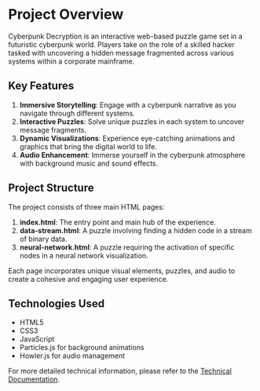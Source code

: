 # Project Overview

Cyberpunk Decryption is an interactive web-based puzzle game set in a futuristic cyberpunk world. Players take on the role of a skilled hacker tasked with uncovering a hidden message fragmented across various systems within a corporate mainframe.

## Key Features

1. **Immersive Storytelling**: Engage with a cyberpunk narrative as you navigate through different systems.
2. **Interactive Puzzles**: Solve unique puzzles in each system to uncover message fragments.
3. **Dynamic Visualizations**: Experience eye-catching animations and graphics that bring the digital world to life.
4. **Audio Enhancement**: Immerse yourself in the cyberpunk atmosphere with background music and sound effects.

## Project Structure

The project consists of three main HTML pages:

1. **index.html**: The entry point and main hub of the experience.
2. **data-stream.html**: A puzzle involving finding a hidden code in a stream of binary data.
3. **neural-network.html**: A puzzle requiring the activation of specific nodes in a neural network visualization.

Each page incorporates unique visual elements, puzzles, and audio to create a cohesive and engaging user experience.

## Technologies Used

- HTML5
- CSS3
- JavaScript
- Particles.js for background animations
- Howler.js for audio management

For more detailed technical information, please refer to the [Technical Documentation](technical-documentation.md).
